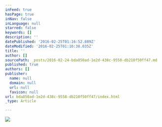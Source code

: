 ```yaml
---
inFeed: true
hasPage: true
inNav: false
inLanguage: null
starred: false
keywords: []
description: ''
datePublished: '2016-02-25T01:16:52.889Z'
dateModified: '2016-02-25T01:16:38.035Z'
title: ''
author: []
sourcePath: _posts/2016-02-24-bda850ad-1e2d-438c-9558-db210f50ff47.md
published: true
authors: []
publisher:
  name: null
  domain: null
  url: null
  favicon: null
url: bda850ad-1e2d-438c-9558-db210f50ff47/index.html
_type: Article

---
```

![](https://s3-us-west-2.amazonaws.com/the-grid-img/p/0e02bc530801bfda9ae07835fef8ad60122b6b9b.jpg)